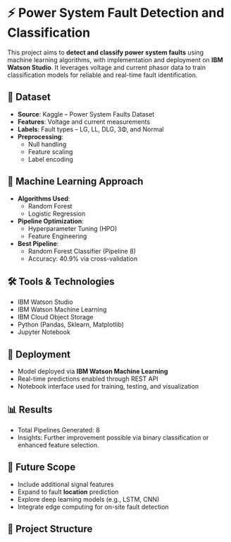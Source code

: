 # ⚡ Power System Fault Detection and Classification

This project aims to **detect and classify power system faults** using machine learning algorithms, with implementation and deployment on **IBM Watson Studio**. It leverages voltage and current phasor data to train classification models for reliable and real-time fault identification.

## 📁 Dataset

- **Source**: Kaggle – Power System Faults Dataset
- **Features**: Voltage and current measurements
- **Labels**: Fault types – LG, LL, DLG, 3Φ, and Normal
- **Preprocessing**:
  - Null handling
  - Feature scaling
  - Label encoding

## 🧠 Machine Learning Approach

- **Algorithms Used**: 
  - Random Forest
  - Logistic Regression
- **Pipeline Optimization**: 
  - Hyperparameter Tuning (HPO)
  - Feature Engineering
- **Best Pipeline**:
  - Random Forest Classifier (Pipeline 8)
  - Accuracy: 40.9% via cross-validation

## 🛠️ Tools & Technologies

- IBM Watson Studio
- IBM Watson Machine Learning
- IBM Cloud Object Storage
- Python (Pandas, Sklearn, Matplotlib)
- Jupyter Notebook

## 🚀 Deployment

- Model deployed via **IBM Watson Machine Learning**
- Real-time predictions enabled through REST API
- Notebook interface used for training, testing, and visualization

## 📊 Results

- Total Pipelines Generated: 8
- Insights: Further improvement possible via binary classification or enhanced feature selection.

## 🔮 Future Scope

- Include additional signal features
- Expand to fault **location** prediction
- Explore deep learning models (e.g., LSTM, CNN)
- Integrate edge computing for on-site fault detection

## 📌 Project Structure

